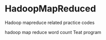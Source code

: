 
# HadoopMapReduced




Hadoop mapreduce related practice codes

hadoop map reduce word count 
Teat program
